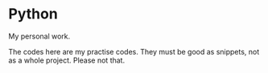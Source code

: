 Python
======

My personal work.

The codes here are my practise codes.
They must be good as snippets, not as a whole project.
Please not that.
